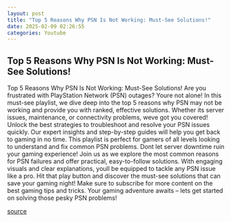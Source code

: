 ```yaml
---
layout: post
title: "Top 5 Reasons Why PSN Is Not Working: Must-See Solutions!"
date: 2025-02-09 02:26:55
categories: Youtube
---
```


## Top 5 Reasons Why PSN Is Not Working: Must-See Solutions!

Top 5 Reasons Why PSN Is Not Working: Must-See Solutions!
Are you frustrated with PlayStation Network (PSN) outages? Youre not alone! In this must-see playlist, we dive deep into the top 5 reasons why PSN may not be working and provide you with ranked, effective solutions. Whether its server issues, maintenance, or connectivity problems, weve got you covered!
Unlock the best strategies to troubleshoot and resolve your PSN issues quickly. Our expert insights and step-by-step guides will help you get back to gaming in no time. This playlist is perfect for gamers of all levels looking to understand and fix common PSN problems.
Dont let server downtime ruin your gaming experience! Join us as we explore the most common reasons for PSN failures and offer practical, easy-to-follow solutions. With engaging visuals and clear explanations, youll be equipped to tackle any PSN issue like a pro.
Hit that play button and discover the must-see solutions that can save your gaming night! Make sure to subscribe for more content on the best gaming tips and tricks. Your gaming adventure awaits – lets get started on solving those pesky PSN problems!

[source](https://www.youtube.com/playlist?list=PLHLX_e3N8kab2nyDWso_nuoST1twwGEDU)